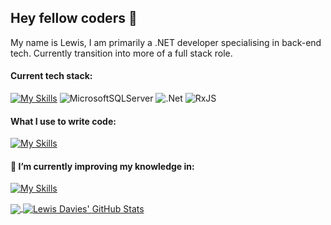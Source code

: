 ## Hey fellow coders 👋

My name is Lewis, I am primarily a .NET developer specialising in back-end tech. Currently transition into more of a full stack role.

#### Current tech stack:
[![My Skills](https://skillicons.dev/icons?i=cs,azure,js,html,css,react,angular,raspberrypi,mysql,bootstrap)](https://skillicons.dev)
![MicrosoftSQLServer](https://img.shields.io/badge/Microsoft%20SQL%20Server-CC2927?style=for-the-badge&logo=microsoft%20sql%20server&logoColor=white) ![.Net](https://img.shields.io/badge/.NET-5C2D91?style=for-the-badge&logo=.net&logoColor=white) ![RxJS](https://img.shields.io/badge/rxjs-%23B7178C.svg?style=for-the-badge&logo=reactivex&logoColor=white)


#### What I use to write code:
[![My Skills](https://skillicons.dev/icons?i=rider,visualstudio,vscode)](https://skillicons.dev)

#### 🌱 I’m currently improving my knowledge in:
[![My Skills](https://skillicons.dev/icons?i=react,ts)](https://skillicons.dev)

<a href="https://github.com/lewisdaviesdev/lewisdaviesdev">
  <img align="center" src="https://github-readme-stats-three-amber-23.vercel.app
/api/top-langs/?username=lewisdaviesdev&hide=java,html,tex&title_color=ffffff&text_color=c9cacc&icon_color=2bbc8a&bg_color=1d1f21&langs_count=3" />
</a>
<a href="https://github.com/lewisdaviesdev/lewisdaviesdev">
  <img align="center" src="https://github-readme-stats-three-amber-23.vercel.app
/api?username=lewisdaviesdev&show_icons=true&line_height=27&count_private=true&title_color=ffffff&text_color=c9cacc&icon_color=2bbc8a&bg_color=1d1f21" alt="Lewis Davies' GitHub Stats" />
</a>